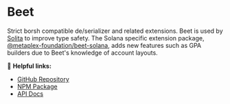 # Beet

Strict borsh compatible de/serializer and related extensions. Beet is used by [Solita](../solita) to improve type
safety. The Solana specific extension
package, [@metaplex-foundation/beet-solana](https://www.npmjs.com/package/@metaplex-foundation/beet), adds new features
such as GPA builders due to Beet's knowledge of account layouts.

🔗 **Helpful links:**

- [GitHub Repository](https://github.com/metaplex-foundation/beet)
- [NPM Package](https://www.npmjs.com/package/@metaplex-foundation/beet-solana)
- [API Docs](https://metaplex-foundation.github.io/beet/docs/beet/)

